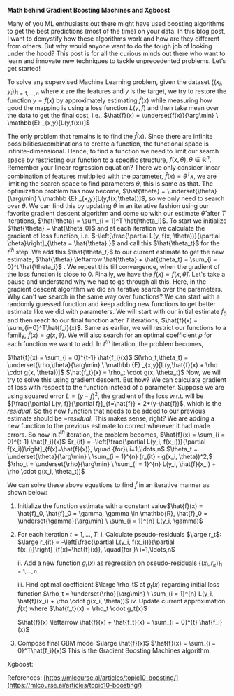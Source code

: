 **Math behind Gradient Boosting Machines and Xgboost**

Many of you ML enthusiasts out there might have used boosting algorithms to get the best predictions (most of the time) on your data. In this blog post, I want to demystify how these algorithms work and how are they different from others. But why would anyone want to do the tough job of looking under the hood? This post is for all the curious minds out there who want to learn and innovate new techniques to tackle unprecedented problems. Let’s get started!

To solve any supervised Machine Learning problem, given the dataset $\left\{ (x_i, y_i) \right\}_{i=1, \ldots,n}$ where $x$ are the features and $y$ is the target, we try to restore the function $y = f(x)$ by approximately estimating $\hat{f}(x)$ while measuring how good the mapping is using a loss function $L(y,f)$ and then take mean over the data to get the final cost, i.e., 
$\hat{f}(x) = \underset{f(x)}{\arg\min} \ \mathbb{E} _{x,y}[L(y,f(x))]$

The only problem that remains is to find the $\hat{f}(x)$. Since there are infinite possibilities/combinations to create a function, the functional space is infinite-dimensional. Hence, to find a function we need to limit our search space by restricting our function to a specific structure, $f(x,\theta), \theta \in \mathbb{R}^n$. Remember your linear regression equation? There we only consider linear combination of features multiplied with the parameter, $\hat{f}(x) = \theta^Tx$, we are limiting the search space to find parameters $\theta$, this is same as that. The optimization problem has now become,
$\hat{\theta} = \underset{\theta}{\arg\min} \ \mathbb {E} _{x,y}[L(y,f(x,\theta))]$, so we only need to search over $\theta$. 
We can find this by updating $\theta$  in an iterative fashion using our favorite gradient descent algorithm and come up with our estimate $\hat{\theta}$ after $T$ iterations, $\hat{\theta} = \sum_{i = 1}^T \hat{\theta_i}$. To start we initialize $\hat{\theta} = \hat{\theta_0}$ and at each iteration we calculate the gradient of loss function, i.e. $-\left[\frac{\partial L(y, f(x, \theta))}{\partial \theta}\right]_{\theta = \hat{\theta} }$ and call this $\hat{\theta_t}$ for the $t^{th}$  step. We add this $\hat{\theta_t}$ to our current estimate to get the new estimate, $\hat{\theta} \leftarrow \hat{\theta} + \hat{\theta_t} = \sum_{i = 0}^t \hat{\theta_i}$ . We repeat this till convergence, when the gradient of the loss function is close to 0. Finally, we have the $\hat{f}(x) = f(x, \hat{\theta})$.
Let's take a pause and understand why we had to go through all this. Here, in the gradient descent algorithm we did an iterative search over the parameters. Why can't we search in the same way over functions? We can start with a randomly guessed function and keep adding new functions to get better estimate like we did with parameters. We will start with our initial estimate $\hat{f}_0$  and then reach to our final function after $T$ iterations, $\hat{f}(x) = \sum_{i=0}^T\hat{f_i}(x)$.
Same as earlier, we will restrict our functions to a family, $\hat{f}(x) = g(x,\theta)$. We will also search for an optimal coefficient $\rho$ for each function we want to add. In  $t^{th}$ iteration, the problem becomes,

$\hat{f}(x) = \sum_{i = 0}^{t-1} \hat{f_i}(x)$
$(\rho_t,\theta_t) = \underset{\rho,\theta}{\arg\min} \ \mathbb {E} _{x,y}[L(y,\hat{f}(x) + \rho \cdot g(x, \theta))]$
$\hat{f_t}(x) = \rho_t \cdot g(x, \theta_t)$
Now, we will try to solve this using gradient descent. But how? We can calculate gradient of loss with respect to the function instead of a parameter. Suppose we are using squared error $L = (y-f)^2$, the gradient of the loss w.r.t. will be $[\frac{\partial L(y, f)}{\partial f}]_{f=\hat{f}} = 2*(y-\hat{f})$, which is the $residual$. So the new function that needs to be added to our previous estimate should be $-residual$. This makes sense, right? We are adding a new function to the previous estimate to correct wherever it had made errors. So now in  $t^{th}$ iteration, the problem becomes,
$\hat{f}(x) = \sum_{i = 0}^{t-1} \hat{f_i}(x)$
$r_{it} = -\left[\frac{\partial L(y_i, f(x_i))}{\partial f(x_i)}\right]_{f(x)=\hat{f}(x)}, \quad {for}\ i=1,\ldots,n$
$\theta_t = \underset{\theta}{\arg\min} \ \sum_{i = 1}^{n} (r_{it} - g(x_i, \theta))^2,$
$\rho_t = \underset{\rho}{\arg\min} \ \sum_{i = 1}^{n} L(y_i, \hat{f}(x_i) + \rho \cdot g(x_i, \theta_t))$

We can solve these above equations to find $\hat{f}$ in an iterative manner as shown below:
1. Initialize the function estimate with a constant value$\hat{f}(x) = \hat{f}_0, \hat{f}_0 = \gamma, \gamma \in \mathbb{R}, \hat{f}_0 = \underset{\gamma}{\arg\min} \ \sum_{i = 1}^{n} L(y_i, \gamma)$</li>
2. For each iteration $t = 1, \dots, T$:
	i. Calculate pseudo-residuals $\large r_t$:
	 $\large r_{it} = -\left[\frac{\partial L(y_i, f(x_i))}{\partial f(x_i)}\right]_{f(x)=\hat{f}(x)}, \quad{for }\ i=1,\ldots,n$</li>
	ii. Add a new function $g_t(x)$ as regression on pseudo-residuals $\left\{ (x_i, r_{it}) \right\}_{i=1, \ldots,n}$</li>

	iii. Find optimal coefficient $\large \rho_t$ at $g_t(x)$ regarding initial loss function
	$\rho_t = \underset{\rho}{\arg\min} \ \sum_{i = 1}^{n} L(y_i, \hat{f}(x_i) + \rho \cdot g(x_i, \theta))$
	iv. Update current approximation $\hat{f}(x)$ where $\hat{f_t}(x) = \rho_t \cdot g_t(x)$

      $\hat{f}(x) \leftarrow \hat{f}(x) + \hat{f_t}(x) = \sum_{i = 0}^{t}   \hat{f_i}(x)$
3. Compose final GBM model $\large \hat{f}(x)$
$\hat{f}(x) = \sum_{i = 0}^T\hat{f_i}(x)$
This is the Gradient Boosting Machines algorithm.

Xgboost:





References:
[https://mlcourse.ai/articles/topic10-boosting/](https://mlcourse.ai/articles/topic10-boosting/)
